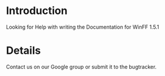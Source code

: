 # Introduction #

Looking for Help with writing the Documentation for WinFF 1.5.1


# Details #

Contact us on our Google group or submit it to the bugtracker.